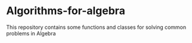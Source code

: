 # Algorithms-for-algebra
This repository contains some functions and classes for solving common problems in Algebra
